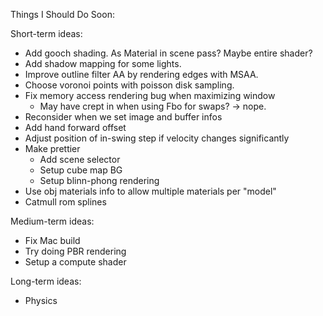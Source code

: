 Things I Should Do Soon:

Short-term ideas:
- Add gooch shading. As Material in scene pass? Maybe entire shader?
- Add shadow mapping for some lights.
- Improve outline filter AA by rendering edges with MSAA.
- Choose voronoi points with poisson disk sampling.
- Fix memory access rendering bug when maximizing window
  - May have crept in when using Fbo for swaps? -> nope.
- Reconsider when we set image and buffer infos
- Add hand forward offset
- Adjust position of in-swing step if velocity changes significantly
- Make prettier
  - Add scene selector
  - Setup cube map BG
  - Setup blinn-phong rendering
- Use obj materials info to allow multiple materials per "model"
- Catmull rom splines

Medium-term ideas:
- Fix Mac build
- Try doing PBR rendering
- Setup a compute shader

Long-term ideas:
- Physics
